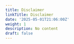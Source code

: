 ```yaml
---
title: Disclaimer
linkTitle: Disclaimer
date: '2025-05-01T21:06:00Z'
weight: 1
description: No content
draft: false
---
```



